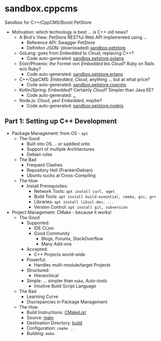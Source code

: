 # sandbox.cppcms
Sandbox for C++/CppCMS/Boost PetStore

- Motivation: which technology is best ... is C++ old news?
    - A Bird's View: PetStore RESTful Web API implemented using ...
        - Reference API: Swagger PetStore
        - Definiton JSON: (downloaded) [sandbox.petstore](../sandbox.petstore/README.md)
    - GoLang: goes from _Embedded_ to _Cloud_, replacing C++?
        - Code auto-generated: [sandbox.petstore.golang](../sandbox.petstore.golang/README.md)
    - Elixir/Phoenix: *the* Formel von _Embedded_ bis _Cloud_? Ruby on Rails w/o Ruby?
        - Code auto-generated: [sandbox.petstore.erlang](../sandbox.petstore.erlang/README.md)
    - C++/CppCMS: _Embedded_, _Cloud_, anything ... but at what price?
        - Code auto-generated: [sandbox.petstore.cppcms](../sandbox.petstore.cppcms/README.md)
    - Kotlin/Spring: _Embedded_? Certainly _Cloud_? Simpler than Java EE?
        - Code auto-generated: [..](http://)
    - Node.js: _Cloud_, yes! _Embedded_, maybe?
        - Code auto-generated: [sandbox.petstore.nodejs](../sandbox.petstore.nodejs/README.md)

## Part 1: Setting up C++ Development

- Package Management: from OS - `apt`
    - The Good
        - Built into OS ... or saddled onto
        - Support of multiple Architectures
        - Debian rules
    - The Bad
        - Frequent Clashes
        - Repository Hell (FrankenDebian)
        - Ubuntu sucks at Cross-Compiling
    - The How
        - Install Prerequisites:
            - Network Tools: `apt install curl, wget`
            - Build Tools: `apt install build-essential, cmake, gcc, g++`
            - Libraries: `apt install libssl-dev, ...`
            - Version Control: `apt install git, subversion`
- Project Management: CMake - because it works!
    - The Good
        - Supported:
            - IDE CLion
            - Good Community
                - Blogs, Forums, StackOverflow
                - Many Add-ons
        - Accepted:
            - C++ Projects world-wide
        - Powerful:
            - Handles multi-module/target Projects
        - Structured:
            - Hierarchical
        - Simple: ... simpler than `make`, _Auto-tools_
            - Intuitive Build Script Language
    - The Bad
        - Learning Curve
        - Discrepancies in Package Management
    - The How
        - Build Instructions: [CMakeList](./CMakeList.txt)
        - Source: [main](./src/main.cpp)
        - Destination Directory: [build](./build)
        - Configuration: `cmake ..`
        - Building: `make`
